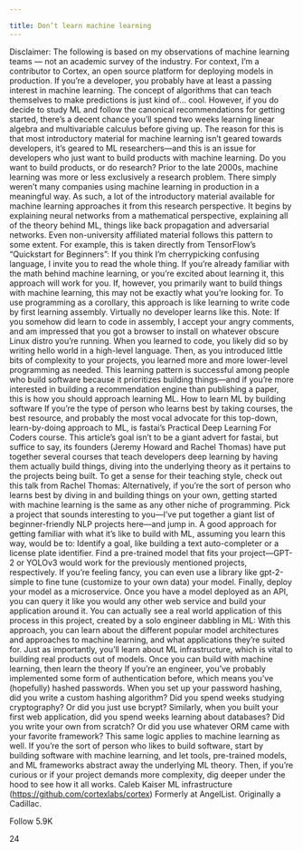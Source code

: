 ```yaml
---

title: Don’t learn machine learning
---
```


Disclaimer: The following is based on my observations of machine learning teams — not an academic survey of the industry. For context, I’m a contributor to Cortex, an open source platform for deploying models in production.
If you’re a developer, you probably have at least a passing interest in machine learning. The concept of algorithms that can teach themselves to make predictions is just kind of… cool.
However, if you do decide to study ML and follow the canonical recommendations for getting started, there’s a decent chance you’ll spend two weeks learning linear algebra and multivariable calculus before giving up.
The reason for this is that most introductory material for machine learning isn’t geared towards developers, it’s geared to ML researchers—and this is an issue for developers who just want to build products with machine learning.
Do you want to build products, or do research?
Prior to the late 2000s, machine learning was more or less exclusively a research problem. There simply weren’t many companies using machine learning in production in a meaningful way.
As such, a lot of the introductory material available for machine learning approaches it from this research perspective. It begins by explaining neural networks from a mathematical perspective, explaining all of the theory behind ML, things like back propagation and adversarial networks.
Even non-university affiliated material follows this pattern to some extent. For example, this is taken directly from TensorFlow’s “Quickstart for Beginners”:
If you think I’m cherrypicking confusing language, I invite you to read the whole thing.
If you’re already familiar with the math behind machine learning, or you’re excited about learning it, this approach will work for you. If, however, you primarily want to build things with machine learning, this may not be exactly what you’re looking for.
To use programming as a corollary, this approach is like learning to write code by first learning assembly. Virtually no developer learns like this.
Note: If you somehow did learn to code in assembly, I accept your angry comments, and am impressed that you got a browser to install on whatever obscure Linux distro you’re running.
When you learned to code, you likely did so by writing hello world in a high-level language. Then, as you introduced little bits of complexity to your projects, you learned more and more lower-level programming as needed.
This learning pattern is successful among people who build software because it prioritizes building things—and if you’re more interested in building a recommendation engine than publishing a paper, this is how you should approach learning ML.
How to learn ML by building software
If you’re the type of person who learns best by taking courses, the best resource, and probably the most vocal advocate for this top-down, learn-by-doing approach to ML, is fastai’s Practical Deep Learning For Coders course.
This article’s goal isn’t to be a giant advert for fastai, but suffice to say, its founders (Jeremy Howard and Rachel Thomas) have put together several courses that teach developers deep learning by having them actually build things, diving into the underlying theory as it pertains to the projects being built. To get a sense for their teaching style, check out this talk from Rachel Thomas:
Alternatively, if you’re the sort of person who learns best by diving in and building things on your own, getting started with machine learning is the same as any other niche of programming. Pick a project that sounds interesting to you—I’ve put together a giant list of beginner-friendly NLP projects here—and jump in.
A good approach for getting familiar with what it’s like to build with ML, assuming you learn this way, would be to:
Identify a goal, like building a text auto-completer or a license plate identifier.
Find a pre-trained model that fits your project—GPT-2 or YOLOv3 would work for the previously mentioned projects, respectively.
If you’re feeling fancy, you can even use a library like gpt-2-simple to fine tune (customize to your own data) your model.
Finally, deploy your model as a microservice.
Once you have a model deployed as an API, you can query it like you would any other web service and build your application around it.
You can actually see a real world application of this process in this project, created by a solo engineer dabbling in ML:
With this approach, you can learn about the different popular model architectures and approaches to machine learning, and what applications they’re suited for. Just as importantly, you’ll learn about ML infrastructure, which is vital to building real products out of models.
Once you can build with machine learning, then learn the theory
If you’re an engineer, you’ve probably implemented some form of authentication before, which means you’ve (hopefully) hashed passwords.
When you set up your password hashing, did you write a custom hashing algorithm? Did you spend weeks studying cryptography? Or did you just use bcrypt?
Similarly, when you built your first web application, did you spend weeks learning about databases? Did you write your own from scratch? Or did you use whatever ORM came with your favorite framework?
This same logic applies to machine learning as well. If you’re the sort of person who likes to build software, start by building software with machine learning, and let tools, pre-trained models, and ML frameworks abstract away the underlying ML theory. Then, if you’re curious or if your project demands more complexity, dig deeper under the hood to see how it all works.
Caleb Kaiser
ML infrastructure (https://github.com/cortexlabs/cortex) Formerly at AngelList. Originally a Cadillac.

Follow
5.9K


24
